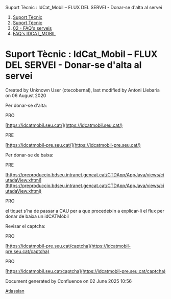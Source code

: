 Suport Tècnic : IdCat\_Mobil – FLUX DEL SERVEI - Donar-se d'alta al servei  

1.  [Suport Tècnic](index.html)
2.  [Suport Tècnic](13893782.html)
3.  [02 - FAQ's serveis](26313393.html)
4.  [FAQ's IDCAT\_MOBIL](28705595.html)

Suport Tècnic : IdCat\_Mobil – FLUX DEL SERVEI - Donar-se d'alta al servei
==========================================================================

Created by Unknown User (otecobernal), last modified by Antoni Llebaria on 06 August 2020

Per donar-se d'alta:

PRO

[https://idcatmobil.seu.cat/](https://idcatmobil.seu.cat/)

PRE

[https://idcatmobil-pre.seu.cat/](https://idcatmobil-pre.seu.cat/)

  

Per donar-se de baixa:

PRE

[https://preproduccio.bdseu.intranet.gencat.cat/CTDApp/AppJava/views/ciutadaView.xhtml](https://preproduccio.bdseu.intranet.gencat.cat/CTDApp/AppJava/views/ciutadaView.xhtml)

PRO

el tiquet s'ha de passar a CAU per a que procedeixin a explicar-li el flux per donar de baixa un idCATMòbil

  

Revisar el captcha:

PRO

[https://idcatmobil-pre.seu.cat/captcha](https://idcatmobil-pre.seu.cat/captcha)

PRO

[https://idcatmobil.seu.cat/captcha](https://idcatmobil-pre.seu.cat/captcha)

Document generated by Confluence on 02 June 2025 10:56

[Atlassian](http://www.atlassian.com/)